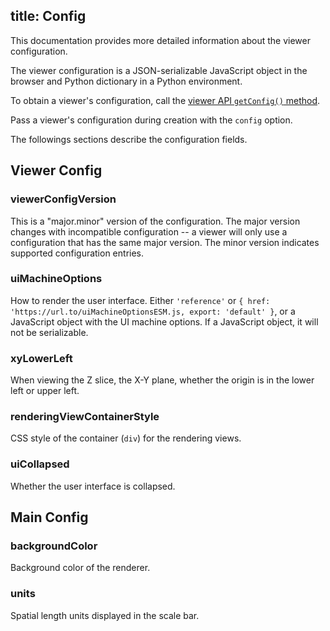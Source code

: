 title: Config
---

This documentation provides more detailed information about the viewer configuration.

The viewer configuration is a JSON-serializable JavaScript object in the browser and Python dictionary in a Python environment.

To obtain a viewer's configuration, call the [viewer API `getConfig()` method](../api/).

Pass a viewer's configuration during creation with the `config` option.

The followings sections describe the configuration fields.

## Viewer Config

### viewerConfigVersion

This is a "major.minor" version of the configuration. The major version
changes with incompatible configuration -- a viewer will only use a
configuration that has the same major version. The minor version indicates
supported configuration entries.

### uiMachineOptions

How to render the user interface. Either `'reference'` or `{ href: 'https://url.to/uiMachineOptionsESM.js, export: 'default' }`, or a JavaScript object with the UI machine options. If a JavaScript object, it will not be serializable.

### xyLowerLeft

When viewing the Z slice, the X-Y plane, whether the origin is in the lower left
or upper left.

### renderingViewContainerStyle

CSS style of the container (`div`) for the rendering views.

### uiCollapsed

Whether the user interface is collapsed.

## Main Config

### backgroundColor

Background color of the renderer.

### units

Spatial length units displayed in the scale bar.
